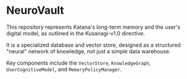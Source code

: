 # NeuroVault

This repository represents Katana's long-term memory and the user's digital model, as outlined in the Kusanagi-v1.0 directive.

It is a specialized database and vector store, designed as a structured "neural" network of knowledge, not just a simple data warehouse.

Key components include the `VectorStore`, `KnowledgeGraph`, `UserCognitiveModel`, and `MemoryPolicyManager`.
